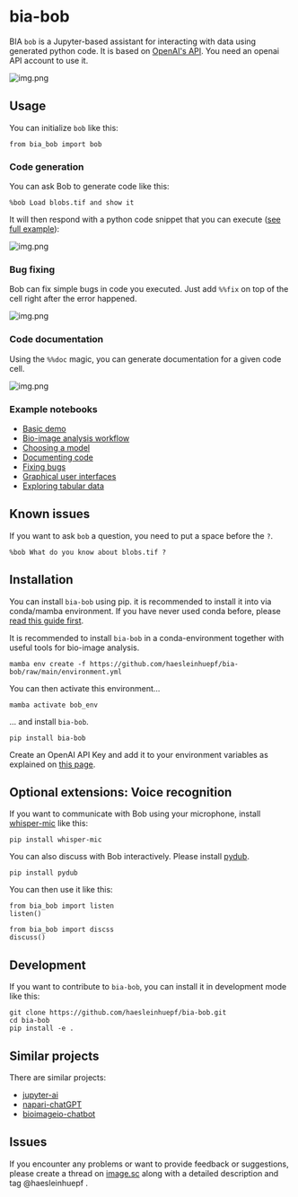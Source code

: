 # bia-bob

BIA `bob` is a Jupyter-based assistant for interacting with data using generated python code. It is based on [OpenAI's API](https://openai.com/blog/openai-api). You need an openai API account to use it.

![img.png](https://github.com/haesleinhuepf/bia-bob/raw/main/docs/images/screencast.gif)

## Usage

You can initialize `bob` like this:
```
from bia_bob import bob
```

### Code generation

You can ask Bob to generate code like this:
```
%bob Load blobs.tif and show it
```

It will then respond with a python code snippet that you can execute ([see full example](https://github.com/haesleinhuepf/bia-bob/blob/main/demo/analysis_workflow.ipynb)):

![img.png](https://github.com/haesleinhuepf/bia-bob/raw/main/docs/images/load_and_show_blobs.png)

### Bug fixing

Bob can fix simple bugs in code you executed. Just add `%%fix` on top of the cell right after the error happened.

![img.png](https://github.com/haesleinhuepf/bia-bob/raw/main/docs/images/bug_fixing_mini.gif)

### Code documentation

Using the `%%doc` magic, you can generate documentation for a given code cell.

![img.png](https://github.com/haesleinhuepf/bia-bob/raw/main/docs/images/documenting_mini.gif)

### Example notebooks

* [Basic demo](https://github.com/haesleinhuepf/bia-bob/blob/main/demo/basic_demo.ipynb)
* [Bio-image analysis workflow](https://github.com/haesleinhuepf/bia-bob/blob/main/demo/analysis_workflow.ipynb)
* [Choosing a model](https://github.com/haesleinhuepf/bia-bob/blob/main/demo/choose_model.ipynb)
* [Documenting code](https://github.com/haesleinhuepf/bia-bob/blob/main/demo/documenting_code.ipynb)
* [Fixing bugs](https://github.com/haesleinhuepf/bia-bob/blob/main/demo/bug_fixing.ipynb)
* [Graphical user interfaces](https://github.com/haesleinhuepf/bia-bob/blob/main/demo/gui_plots.ipynb)
* [Exploring tabular data](https://github.com/haesleinhuepf/bia-bob/blob/main/demo/videogame_sales.ipynb)

## Known issues

If you want to ask `bob` a question, you need to put a space before the `?`.

```
%bob What do you know about blobs.tif ?
```

## Installation

You can install `bia-bob` using pip. it is recommended to install it into via conda/mamba environment. If you have never used conda before, please [read this guide first](https://biapol.github.io/blog/mara_lampert/getting_started_with_mambaforge_and_python/readme.html).  

It is recommended to install `bia-bob` in a conda-environment together with useful tools for bio-image analysis. 

```
mamba env create -f https://github.com/haesleinhuepf/bia-bob/raw/main/environment.yml
```

You can then activate this environment...

```
mamba activate bob_env
```

... and install `bia-bob`.

```
pip install bia-bob
```

Create an OpenAI API Key and add it to your environment variables as explained on [this page](https://help.openai.com/en/articles/5112595-best-practices-for-api-key-safety).

## Optional extensions: Voice recognition

If you want to communicate with Bob using your microphone, install [whisper-mic](https://github.com/mallorbc/whisper_mic#setup) like this:

```
pip install whisper-mic
```

You can also discuss with Bob interactively. Please install [pydub](https://github.com/jiaaro/pydub).

```
pip install pydub
```

You can then use it like this:

```
from bia_bob import listen
listen()
```

```
from bia_bob import discss
discuss()
```


## Development

If you want to contribute to `bia-bob`, you can install it in development mode like this:

```
git clone https://github.com/haesleinhuepf/bia-bob.git
cd bia-bob
pip install -e .
```

## Similar projects

There are similar projects:
* [jupyter-ai](https://github.com/jupyterlab/jupyter-ai)
* [napari-chatGPT](https://github.com/royerlab/napari-chatgpt)
* [bioimageio-chatbot](https://github.com/bioimage-io/bioimageio-chatbot)

## Issues

If you encounter any problems or want to provide feedback or suggestions, please create a thread on [image.sc](https://image.sc) along with a detailed description and tag @haesleinhuepf .





